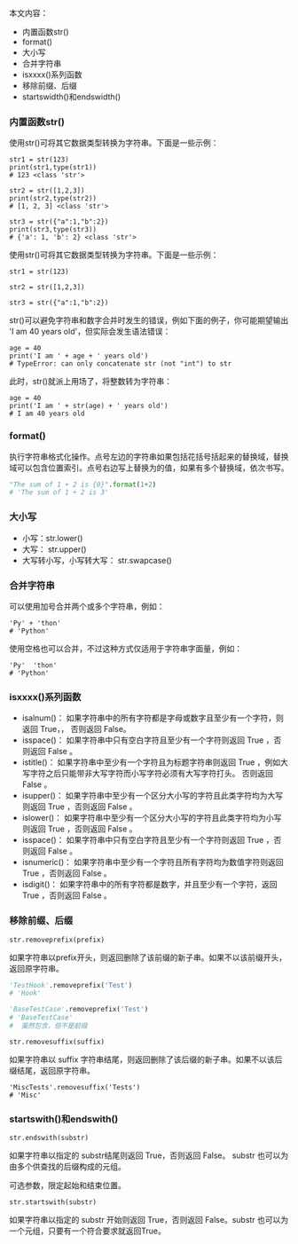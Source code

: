 本文内容：
-  内置函数str()
-  format()
-  大小写
-  合并字符串
-   isxxxx()系列函数
-   移除前缀、后缀
-   startswidth()和endswidth()


### 内置函数str()

使用str()可将其它数据类型转换为字符串。下面是一些示例：

```
str1 = str(123)
print(str1,type(str1))
# 123 <class 'str'>

str2 = str([1,2,3])
print(str2,type(str2))
# [1, 2, 3] <class 'str'>

str3 = str({"a":1,"b":2})
print(str3,type(str3))
# {'a': 1, 'b': 2} <class 'str'>
```

使用str()可将其它数据类型转换为字符串。下面是一些示例：

```
str1 = str(123)

str2 = str([1,2,3])

str3 = str({"a":1,"b":2})
```

str()可以避免字符串和数字合并时发生的错误，例如下面的例子，你可能期望输出 'I am 40 years old'，但实际会发生语法错误：

```
age = 40
print('I am ' + age + ' years old')
# TypeError: can only concatenate str (not "int") to str
```

此时，str()就派上用场了，将整数转为字符串：

```
age = 40
print('I am ' + str(age) + ' years old')
# I am 40 years old
```


###  format()

执行字符串格式化操作。点号左边的字符串如果包括花括号括起来的替换域，替换域可以包含位置索引。点号右边写上替换为的值，如果有多个替换域，依次书写。


```python
"The sum of 1 + 2 is {0}".format(1+2)
# 'The sum of 1 + 2 is 3'
```

###  大小写

- 小写：str.lower()
- 大写： str.upper()
- 大写转小写，小写转大写： str.swapcase()


###  合并字符串

可以使用加号合并两个或多个字符串，例如：

```
'Py' + 'thon'
# 'Python'
```

使用空格也可以合并，不过这种方式仅适用于字符串字面量，例如：

```
'Py'  'thon'
# 'Python'
```

###  isxxxx()系列函数

- isalnum()： 如果字符串中的所有字符都是字母或数字且至少有一个字符，则返回 True，， 否则返回 False。
- isspace()： 如果字符串中只有空白字符且至少有一个字符则返回 True ，否则返回 False 。
- istitle()： 如果字符串中至少有一个字符且为标题字符串则返回 True ，例如大写字符之后只能带非大写字符而小写字符必须有大写字符打头。 否则返回 False 。
- isupper()： 如果字符串中至少有一个区分大小写的字符且此类字符均为大写则返回 True ，否则返回 False 。
- islower()： 如果字符串中至少有一个区分大小写的字符且此类字符均为小写则返回 True ，否则返回 False 。
- isspace()： 如果字符串中只有空白字符且至少有一个字符则返回 True ，否则返回 False 。
- isnumeric()： 如果字符串中至少有一个字符且所有字符均为数值字符则返回 True ，否则返回 False 。 
- isdigit()： 如果字符串中的所有字符都是数字，并且至少有一个字符，返回 True ，否则返回 False 。

###  移除前缀、后缀

```
str.removeprefix(prefix)
```

如果字符串以prefix开头，则返回删除了该前缀的新子串。如果不以该前缀开头，返回原字符串。

```Python
'TestHook'.removeprefix('Test')
# 'Hook'

'BaseTestCase'.removeprefix('Test')
# 'BaseTestCase'
#  虽然包含，但不是前缀
```

```
str.removesuffix(suffix)
```

如果字符串以 suffix 字符串结尾，则返回删除了该后缀的新子串。如果不以该后缀结尾，返回原字符串。

```
'MiscTests'.removesuffix('Tests')
# 'Misc'
```

###   startswith()和endswith()


```
str.endswith(substr)
```

如果字符串以指定的 substr结尾则返回 True，否则返回 False。 substr 也可以为由多个供查找的后缀构成的元组。

可选参数，限定起始和结束位置。

```
str.startswith(substr)
```

如果字符串以指定的 substr 开始则返回 True，否则返回 False。substr 也可以为一个元组，只要有一个符合要求就返回True。




